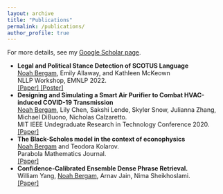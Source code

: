 ```yaml
---
layout: archive
title: "Publications"
permalink: /publications/
author_profile: true
---
```


For more details, see my <a href="https://scholar.google.com/citations?user=VQfpXAoAAAAJ&hl=en&oi=ao">Google Scholar page</a>.


<ul>
  <li><b>Legal and Political Stance Detection of SCOTUS Language</b> <br>
  <u>Noah Bergam</u>, Emily Allaway, and Kathleen McKeown <br>
  NLLP Workshop, EMNLP 2022. <br>
  <a href="https://aclanthology.org/2022.nllp-1.25/">[Paper] </a> <a href="scotus_pres.pdf">[Poster] </a>
  </li>
  
  <li><b>Designing and Simulating a Smart Air Purifier to Combat HVAC-induced COVID-19 Transmission</b> <br>
  <u>Noah Bergam</u>, Lily Chen, Sakshi Lende, Skyler Snow, Julianna Zhang, Michael DiBuono, Nicholas Calzaretto. <br>
  MIT IEEE Undegraduate Research in Technology Conference 2020. <br>
  <a href="https://ieeexplore.ieee.org/document/9668856">[Paper] </a>
  </li>

  <li><b>The Black-Scholes model in the context of econophysics</b> <br>
  <u>Noah Bergam</u> and Teodora Kolarov. <br>
  Parabola Mathematics Journal. <br>
  <a href="https://www.parabola.unsw.edu.au/files/articles/2020-2029/volume-57-2021/issue-2/vol57_no2_5.pdf">[Paper] </a> 
  </li>

  <li><b>Confidence-Calibrated Ensemble Dense Phrase Retrieval.</b> <br>
  William Yang, <u>Noah Bergam</u>, Arnav Jain, Nima Sheikhoslami. <br>
  <a href="https://arxiv.org/abs/2306.15917">[Paper] </a> 
  </li>
</ul>






